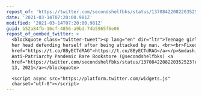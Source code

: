 ```yaml
---
repost_of: 'https://twitter.com/secondshelfbks/status/1370842208220352523?s=12'
date: '2021-03-14T07:20:00.981Z'
modified: '2021-03-14T07:20:00.981Z'
guid: b52a84fb-16cf-4856-a9bd-74b5965f6e06
repost_of_oembed_twitter: >
  <blockquote class="twitter-tweet"><p lang="en" dir="ltr">Teenage girl injures
  her head defending herself after being attacked by man. <br><br>Fixed it. <a
  href="https://t.co/8ByECTdRAG">https://t.co/8ByECTdRAG</a></p>&mdash; Your
  Anti-Patriarchy Pandemic Rare Bookstore (@secondshelfbks) <a
  href="https://twitter.com/secondshelfbks/status/1370842208220352523?ref_src=twsrc%5Etfw">March
  13, 2021</a></blockquote>

  <script async src="https://platform.twitter.com/widgets.js"
  charset="utf-8"></script>
---
```

 
